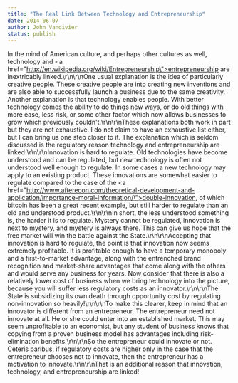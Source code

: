 ```yaml
---
title: "The Real Link Between Technology and Entrepreneurship"
date: 2014-06-07
author: John Vandivier
status: publish
---
```


In the mind of American culture, and perhaps other cultures as well, technology and <a href=\"http://en.wikipedia.org/wiki/Entrepreneurship\">entrepreneurship</a> are inextricably linked.\r\n\r\nOne usual explanation is the idea of particularly creative people. These creative people are into creating new inventions and are also able to successfully launch a business due to the same creativity. Another explanation is that technology enables people. With better technology comes the ability to do things new ways, or do old things with more ease, less risk, or some other factor which now allows businesses to grow which previously couldn't.\r\n\r\nThese explanations both work in part but they are not exhaustive. I do not claim to have an exhaustive list either, but I can bring us one step closer to it. The explanation which is seldom discussed is the regulatory reason technology and entrepreneurship are linked.\r\n\r\nInnovation is hard to regulate. Old technologies have become understood and can be regulated, but new technology is often not understood well enough to regulate. In some cases a new technology may apply to an existing product. These innovations are somewhat easier to regulate compared to the case of the <a href=\"http://www.afterecon.com/theoretical-development-and-application/importance-moral-information/\">double-innovation</a>, of which bitcoin has been a great recent example, but still harder to regulate than an old and understood product.\r\n\r\nIn short, the less understood something is, the harder it is to regulate. Mystery cannot be regulated, innovation is next to mystery, and mystery is always there. This can give us hope that the free market will win the battle against the State.\r\n\r\nAccepting that innovation is hard to regulate, the point is that innovation now seems extremely profitable. It is profitable enough to have a temporary monopoly and a first-to-market advantage, along with the entrenched brand recognition and market-share advantages that come along with the others and would serve any business for years. Now consider that there is also a relatively lower cost of business when we bring technology into the picture, because you will suffer less regulatory costs as an innovator.\r\n\r\nThe State is subsidizing its own death through opportunity cost by regulating non-innovation so heavily!\r\n\r\nTo make this clearer, keep in mind that an innovator is different from an entrepreneur. The entrepreneur need not innovate at all. He or she could enter into an established market. This may seem unprofitable to an economist, but any student of business knows that copying from a proven business model has advantages including risk-elimination benefits.\r\n\r\nSo the entrepreneur could innovate or not. Ceteris paribus, if regulatory costs are higher only in the case that the entrepreneur chooses not to innovate, then the entrepreneur has a motivation to innovate.\r\n\r\nThat is an additional reason that innovation, technology, and entrepreneurship are linked!